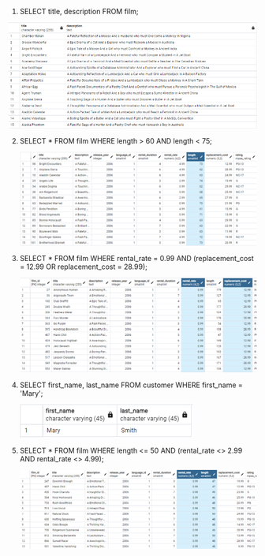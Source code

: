 1. SELECT title, description FROM film;

![](./images/1.png)

2. SELECT \* FROM film
   WHERE length > 60 AND length < 75;

   ![](./images/2.png)

3. SELECT \* FROM film
   WHERE rental_rate = 0.99 AND (replacement_cost = 12.99 OR replacement_cost = 28.99);

   ![](./images/3.png)

4. SELECT first_name, last_name FROM customer
   WHERE first_name = 'Mary';

   ![](./images/4.png)

5. SELECT \* FROM film
   WHERE length <= 50 AND (rental_rate <> 2.99 AND rental_rate <> 4.99);

   ![](./images/5.png)
